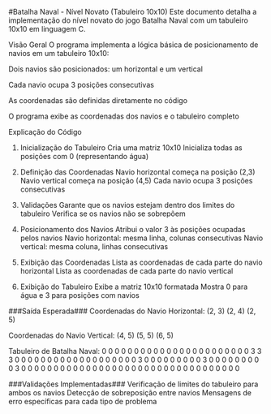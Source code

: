 #Batalha Naval - Nível Novato (Tabuleiro 10x10)
Este documento detalha a implementação do nível novato do jogo Batalha Naval com um tabuleiro 10x10 em linguagem C.

Visão Geral
O programa implementa a lógica básica de posicionamento de navios em um tabuleiro 10x10:

Dois navios são posicionados: um horizontal e um vertical

Cada navio ocupa 3 posições consecutivas

As coordenadas são definidas diretamente no código

O programa exibe as coordenadas dos navios e o tabuleiro completo

Explicação do Código
1. Inicialização do Tabuleiro
Cria uma matriz 10x10
Inicializa todas as posições com 0 (representando água)

2. Definição das Coordenadas
Navio horizontal começa na posição (2,3)
Navio vertical começa na posição (4,5)
Cada navio ocupa 3 posições consecutivas

3. Validações
Garante que os navios estejam dentro dos limites do tabuleiro
Verifica se os navios não se sobrepõem

4. Posicionamento dos Navios
Atribui o valor 3 às posições ocupadas pelos navios
Navio horizontal: mesma linha, colunas consecutivas
Navio vertical: mesma coluna, linhas consecutivas

5. Exibição das Coordenadas
Lista as coordenadas de cada parte do navio horizontal
Lista as coordenadas de cada parte do navio vertical

6. Exibição do Tabuleiro
Exibe a matriz 10x10 formatada
Mostra 0 para água e 3 para posições com navios

###Saída Esperada###
Coordenadas do Navio Horizontal:
(2, 3) (2, 4) (2, 5) 

Coordenadas do Navio Vertical:
(4, 5) (5, 5) (6, 5) 

Tabuleiro de Batalha Naval:
0 0 0 0 0 0 0 0 0 0 
0 0 0 0 0 0 0 0 0 0 
0 0 0 3 3 3 0 0 0 0 
0 0 0 0 0 0 0 0 0 0 
0 0 0 0 0 3 0 0 0 0 
0 0 0 0 0 3 0 0 0 0 
0 0 0 0 0 3 0 0 0 0 
0 0 0 0 0 0 0 0 0 0 
0 0 0 0 0 0 0 0 0 0 
0 0 0 0 0 0 0 0 0 0 




###Validações Implementadas###
Verificação de limites do tabuleiro para ambos os navios
Detecção de sobreposição entre navios
Mensagens de erro específicas para cada tipo de problema

